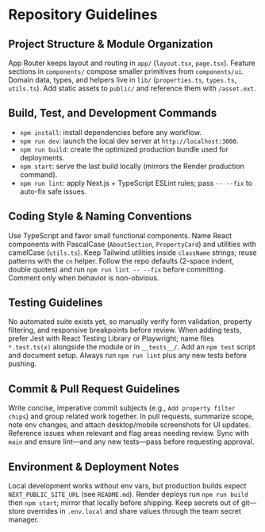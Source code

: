 # Repository Guidelines

## Project Structure & Module Organization
App Router keeps layout and routing in `app/` (`layout.tsx`, `page.tsx`). Feature sections in `components/` compose smaller primitives from `components/ui`. Domain data, types, and helpers live in `lib/` (`properties.ts`, `types.ts`, `utils.ts`). Add static assets to `public/` and reference them with `/asset.ext`.

## Build, Test, and Development Commands
- `npm install`: install dependencies before any workflow.
- `npm run dev`: launch the local dev server at `http://localhost:3000`.
- `npm run build`: create the optimized production bundle used for deployments.
- `npm start`: serve the last build locally (mirrors the Render production command).
- `npm run lint`: apply Next.js + TypeScript ESLint rules; pass `-- --fix` to auto-fix safe issues.

## Coding Style & Naming Conventions
Use TypeScript and favor small functional components. Name React components with PascalCase (`AboutSection`, `PropertyCard`) and utilities with camelCase (`utils.ts`). Keep Tailwind utilities inside `className` strings; reuse patterns with the `cn` helper. Follow the repo defaults (2-space indent, double quotes) and run `npm run lint -- --fix` before committing. Comment only when behavior is non-obvious.

## Testing Guidelines
No automated suite exists yet, so manually verify form validation, property filtering, and responsive breakpoints before review. When adding tests, prefer Jest with React Testing Library or Playwright; name files `*.test.ts(x)` alongside the module or in `__tests__/`. Add an `npm test` script and document setup. Always run `npm run lint` plus any new tests before pushing.

## Commit & Pull Request Guidelines
Write concise, imperative commit subjects (e.g., `Add property filter chips`) and group related work together. In pull requests, summarize scope, note env changes, and attach desktop/mobile screenshots for UI updates. Reference issues when relevant and flag areas needing review. Sync with `main` and ensure lint—and any new tests—pass before requesting approval.

## Environment & Deployment Notes
Local development works without env vars, but production builds expect `NEXT_PUBLIC_SITE_URL` (see `README.md`). Render deploys run `npm run build` then `npm start`; mirror that locally before shipping. Keep secrets out of git—store overrides in `.env.local` and share values through the team secret manager.
